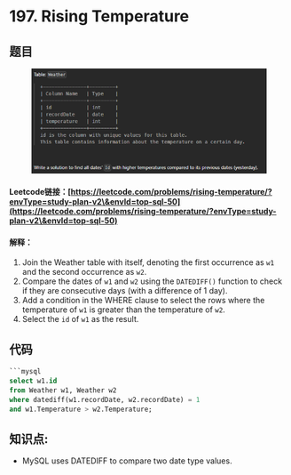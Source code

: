 # 197. Rising Temperature

## 题目

<figure><img src="../../.gitbook/assets/image (8).png" alt=""><figcaption></figcaption></figure>

#### Leetcode链接：[https://leetcode.com/problems/rising-temperature/?envType=study-plan-v2\&envId=top-sql-50](https://leetcode.com/problems/rising-temperature/?envType=study-plan-v2\&envId=top-sql-50)

#### 解释：

1. Join the Weather table with itself, denoting the first occurrence as `w1` and the second occurrence as `w2`.
2. Compare the dates of `w1` and `w2` using the `DATEDIFF()` function to check if they are consecutive days (with a difference of 1 day).
3. Add a condition in the WHERE clause to select the rows where the temperature of `w1` is greater than the temperature of `w2`.
4. Select the `id` of `w1` as the result.

## 代码

````sql
```mysql
select w1.id 
from Weather w1, Weather w2
where datediff(w1.recordDate, w2.recordDate) = 1
and w1.Temperature > w2.Temperature;

````

## **知识点:**&#x20;

* MySQL uses DATEDIFF to compare two date type values.
